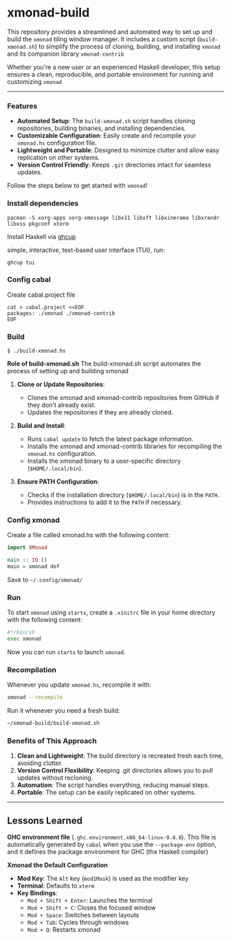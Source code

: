 # xmonad-build

This repository provides a streamlined and automated way to set up and build the `xmonad` tiling window manager. It includes a custom script (`build-xmonad.sh`) to simplify the process of cloning, building, and installing `xmonad` and its companion library `xmonad-contrib`

Whether you're a new user or an experienced Haskell developer, this setup ensures a clean, reproducible, and portable environment for running and customizing `xmonad`

---

### Features
- **Automated Setup**: The `build-xmonad.sh` script handles cloning repositories, building binaries, and installing dependencies.
- **Customizable Configuration**: Easily create and recompile your `xmonad.hs` configuration file.
- **Lightweight and Portable**: Designed to minimize clutter and allow easy replication on other systems.
- **Version Control Friendly**: Keeps `.git` directories intact for seamless updates.

Follow the steps below to get started with `xmonad`!


### Install dependencies

```
pacman -S xorg-apps xorg-xmessage libx11 libxft libxinerama libxrandr libxss pkgconf xterm
```

Install Haskell via [ghcup](https://www.haskell.org/ghcup/#)

simple, interactive, text-based user interface (TUI), run:
```
ghcup tui
```

### Config cabal
Create cabal.project file
```
cat > cabal.project <<EOF
packages: ./xmonad ./xmonad-contrib
EOF
```

### Build
```
$ ./build-xmonad.hs
```
**Role of build-xmonad.sh**
The build-xmonad.sh script automates the process of setting up and building xmonad

1. **Clone or Update Repositories**:
   - Clones the xmonad and xmonad-contrib repositories from GitHub if they don't already exist.
   - Updates the repositories if they are already cloned.

2. **Build and Install**:
   - Runs `cabal update` to fetch the latest package information.
   - Installs the xmonad and xmonad-contrib libraries for recompiling the `xmonad.hs` configuration.
   - Installs the xmonad binary to a user-specific directory (`$HOME/.local/bin`).

3. **Ensure PATH Configuration**:
   - Checks if the installation directory (`$HOME/.local/bin`) is in the `PATH`.
   - Provides instructions to add it to the `PATH` if necessary.

### Config xmonad
Create a file called xmonad.hs with the following content:
```haskell
import XMonad

main :: IO ()
main = xmonad def
```
Save to ```~/.config/xmonad/```


### Run
To start `xmonad` using `startx`, create a `.xinitrc` file in your home directory with the following content:

```bash
#!/bin/sh
exec xmonad
```
Now you can run `startx` to launch `xmonad`.


### Recompilation
Whenever you update `xmonad.hs`, recompile it with:

```bash
xmonad --recompile
```

Run it whenever you need a fresh build:

```bash
~/xmonad-build/build-xmonad.sh
```


### Benefits of This Approach
1. **Clean and Lightweight**: The build directory is recreated fresh each time, avoiding clutter.
2. **Version Control Flexibility**: Keeping .git directories allows you to pull updates without recloning.
3. **Automation**: The script handles everything, reducing manual steps.
4. **Portable**: The setup can be easily replicated on other systems.

---
## Lessons Learned
**GHC environment file** (`.ghc.environment.x86_64-linux-9.4.8`). This file is automatically generated by `cabal` when you use the `--package-env` option, and it defines the package environment for GHC (the Haskell compiler)

**Xmonad the Default Configuration**
- **Mod Key**: The `Alt` key (`mod1Mask`) is used as the modifier key
- **Terminal**: Defaults to `xterm`
- **Key Bindings**:
  - `Mod + Shift + Enter`: Launches the terminal
  - `Mod + Shift + C`: Closes the focused window
  - `Mod + Space`: Switches between layouts
  - `Mod + Tab`: Cycles through windows
  - `Mod + Q`: Restarts xmonad
